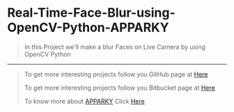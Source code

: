 # Real-Time-Face-Blur-using-OpenCV-Python-APPARKY

> In this Project we'll make a blur Faces on Live Camera by using OpenCV Python
> 
> 
> 
> 
> 
-------------------
> 
> To get more interesting projects follow you GitHub page at [Here](https://github.com/Apparky)
> 
> To get more interesting projects follow you Bitbucket page at [Here](https://bitbucket.org/apparky-web/workspace/overview)
> 
> To know more about [APPARKY](https://apparky-soumenmtec-gmailcom.vercel.app/) Click [Here](https://apparky-soumenmtec-gmailcom.vercel.app/)

